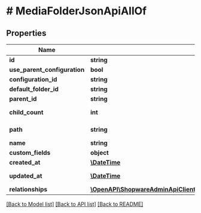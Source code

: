# # MediaFolderJsonApiAllOf

## Properties

Name | Type | Description | Notes
------------ | ------------- | ------------- | -------------
**id** | **string** |  | [optional]
**use_parent_configuration** | **bool** |  | [optional]
**configuration_id** | **string** |  |
**default_folder_id** | **string** |  | [optional]
**parent_id** | **string** |  | [optional]
**child_count** | **int** |  | [optional] [readonly]
**path** | **string** |  | [optional] [readonly]
**name** | **string** |  |
**custom_fields** | **object** |  | [optional]
**created_at** | [**\DateTime**](\DateTime.md) |  | [readonly]
**updated_at** | [**\DateTime**](\DateTime.md) |  | [optional] [readonly]
**relationships** | [**\OpenAPI\ShopwareAdminApiClient\Model\MediaFolderJsonApiAllOfRelationships**](MediaFolderJsonApiAllOfRelationships.md) |  | [optional]

[[Back to Model list]](../../README.md#models) [[Back to API list]](../../README.md#endpoints) [[Back to README]](../../README.md)
